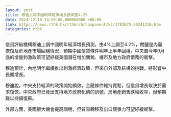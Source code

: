 ```yaml
---
layout: post
title: 穆迪上調中國明年經濟增長預測至4.2%
date: 2024-12-16 13:59:06.000000000 +08:00
link: https://news.rthk.hk/rthk/ch/component/k2/1783675-20241216.htm
categories: rthk
---
```


信貸評級機構穆迪上調中國明年經濟增長預測，由4%上調至4.2%，關鍵是內需恢復及房地產市場回穩情況，預期中國信貸條件明年上半年回穩，中央自今年9月底的增量刺激政策可望紓緩美國潛在增加關稅、樓市及地方政府債務的衝擊。

穆迪預計，內地明年繼續推出刺激經濟政策，但來自外部及結構的挑戰，將影響中長期增長。

穆迪說，中央支持經濟的政策開始顯效，金融條件維持寬鬆，但信貸增長取決於需求復恢。中央政府已發出支持地方政府化債的訊號，房地產銷售跌幅收窄，但預期難以持續復蘇。

外部方面，美國很大機會提高關稅，但貿易轉移及出口競爭力可望紓緩衝擊。
